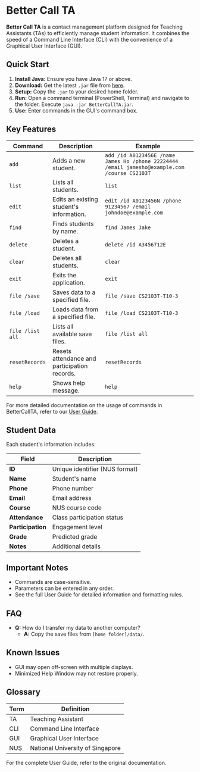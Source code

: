 # Better Call TA

**Better Call TA** is a contact management platform designed for Teaching Assistants (TAs) to efficiently manage student information. It combines the speed of a Command Line Interface (CLI) with the convenience of a Graphical User Interface (GUI).

## Quick Start

1.  **Install Java:** Ensure you have Java 17 or above.
2.  **Download:** Get the latest `.jar` file from [here](https://github.com/AY2425S2-CS2103T-T10-3/tp/releases).
3.  **Setup:** Copy the `.jar` to your desired home folder.
4.  **Run:** Open a command terminal (PowerShell, Terminal) and navigate to the folder. Execute `java -jar BetterCallTA.jar`.
5.  **Use:** Enter commands in the GUI's command box.

## Key Features

| Command             | Description                                          | Example                                                                                                 |
| ------------------- | ---------------------------------------------------- | ------------------------------------------------------------------------------------------------------- |
| `add`               | Adds a new student.                                  | `add /id A0123456E /name James Ho /phone 22224444 /email jamesho@example.com /course CS2103T`            |
| `list`              | Lists all students.                                 | `list`                                                                                                  |
| `edit`              | Edits an existing student's information.              | `edit /id A0123456N /phone 91234567 /email johndoe@example.com`                                        |
| `find`              | Finds students by name.                               | `find James Jake`                                                                                       |
| `delete`            | Deletes a student.                                  | `delete /id A3456712E`                                                                                 |
| `clear`             | Deletes all students.                                 | `clear`                                                                                                 |
| `exit`              | Exits the application.                               | `exit`                                                                                                  |
| `file /save`        | Saves data to a specified file.                         | `file /save CS2103T-T10-3`                                                                               |
| `file /load`        | Loads data from a specified file.                         | `file /load CS2103T-T10-3`                                                                               |
| `file /list all`    | Lists all available save files.                         | `file /list all`                                                                                       |
| `resetRecords`      | Resets attendance and participation records.            | `resetRecords`                                                                                        |
| `help`              | Shows help message.                                  | `help`                                                                                                  |

For more detailed documentation on the usage of commands in BetterCallTA, refer to our [User Guide](https://ay2425s2-cs2103t-t10-3.github.io/tp/UserGuide.html). 

## Student Data

Each student's information includes:

| Field         | Description                                     |
| ------------- | ----------------------------------------------- |
| **ID** | Unique identifier (NUS format)                  |
| **Name** | Student's name                                  |
| **Phone** | Phone number                                    |
| **Email** | Email address                                   |
| **Course** | NUS course code                                 |
| **Attendance**| Class participation status                      |
| **Participation**| Engagement level                              |
| **Grade** | Predicted grade                                 |
| **Notes** | Additional details                              |

## Important Notes

* Commands are case-sensitive.
* Parameters can be entered in any order.
* See the full User Guide for detailed information and formatting rules.

## FAQ

* **Q:** How do I transfer my data to another computer?
    * **A:** Copy the save files from `[home folder]/data/`.

## Known Issues

* GUI may open off-screen with multiple displays.
* Minimized Help Window may not restore properly.

## Glossary

| Term | Definition                                                                |
| ---- | ------------------------------------------------------------------------- |
| TA   | Teaching Assistant                                                        |
| CLI  | Command Line Interface                                                    |
| GUI  | Graphical User Interface                                                    |
| NUS  | National University of Singapore                                          |

For the complete User Guide, refer to the original documentation.
